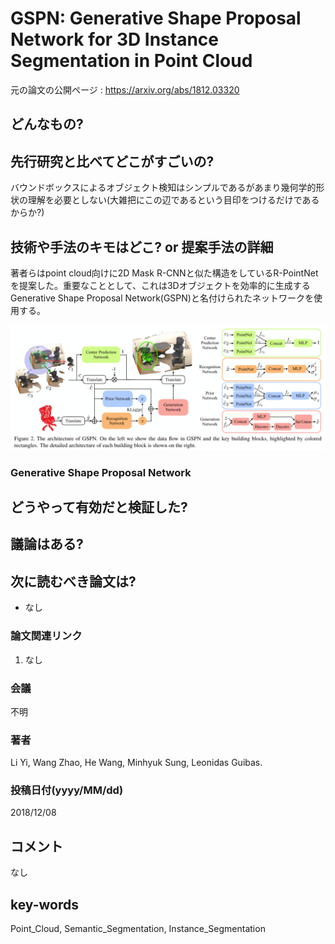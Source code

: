 # GSPN: Generative Shape Proposal Network for 3D Instance Segmentation in Point Cloud

元の論文の公開ページ : https://arxiv.org/abs/1812.03320

## どんなもの?


## 先行研究と比べてどこがすごいの?
バウンドボックスによるオブジェクト検知はシンプルであるがあまり幾何学的形状の理解を必要としない(大雑把にこの辺であるという目印をつけるだけであるからか?)

## 技術や手法のキモはどこ? or 提案手法の詳細
著者らはpoint cloud向けに2D Mask R-CNNと似た構造をしているR-PointNetを提案した。重要なこととして、これは3Dオブジェクトを効率的に生成するGenerative Shape Proposal Network(GSPN)と名付けられたネットワークを使用する。

![fig2](img/GGSPNf3ISiPC/fig2.png)



### Generative Shape Proposal Network


## どうやって有効だと検証した?

## 議論はある?

## 次に読むべき論文は?
- なし

### 論文関連リンク
1. なし

### 会議
不明

### 著者
Li Yi, Wang Zhao, He Wang, Minhyuk Sung, Leonidas Guibas.

### 投稿日付(yyyy/MM/dd)
2018/12/08

## コメント
なし

## key-words
Point_Cloud, Semantic_Segmentation, Instance_Segmentation